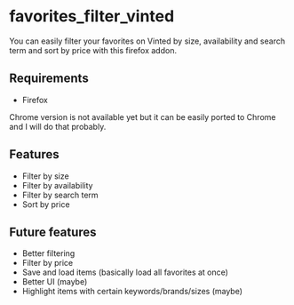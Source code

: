 # favorites_filter_vinted

You can easily filter your favorites on Vinted by size, availability and search term and sort by price with this firefox addon.

## Requirements

- Firefox

Chrome version is not available yet but it can be easily ported to Chrome and I will do that probably.

## Features

- Filter by size
- Filter by availability
- Filter by search term
- Sort by price

## Future features

- Better filtering
- Filter by price
- Save and load items (basically load all favorites at once)
- Better UI (maybe)
- Highlight items with certain keywords/brands/sizes (maybe)